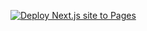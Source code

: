 [![Deploy Next.js site to Pages](https://github.com/samdsk/samdsk.github.io/actions/workflows/nextjs.yml/badge.svg?branch=main)](https://github.com/samdsk/samdsk.github.io/actions/workflows/nextjs.yml)
